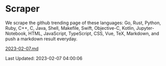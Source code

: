# Scraper

We scrape the github trending page of these languages: Go, Rust, Python, Ruby, C++, C, Java, Shell, Makefile, Swift, Objective-C, Kotlin, Jupyter-Notebook, HTML, JavaScript, TypeScript, CSS, Vue, TeX, Markdown, and push a markdown result everyday.

[2023-02-07.md](https://github.com/yangwenmai/github-trending-backup/blob/master/2023-02-07.md)

Last Updated: 2023-02-07 04:00:06
